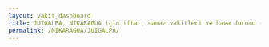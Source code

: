 ```yaml
---
layout: vakit_dashboard
title: JUIGALPA, NIKARAGUA için iftar, namaz vakitleri ve hava durumu - ilçe/eyalet seç
permalink: /NIKARAGUA/JUIGALPA/
---
```


<script type="text/javascript">
  var GLOBAL_COUNTRY = 'NIKARAGUA';
  var GLOBAL_CITY = 'JUIGALPA';
  var GLOBAL_STATE = '';
  var lat = 72;
  var lon = 21;
</script>
